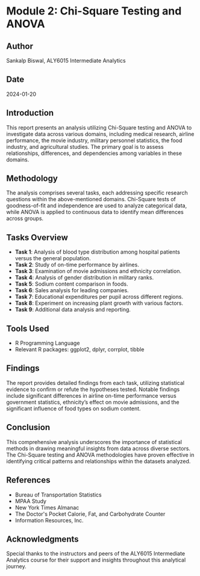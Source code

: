 # Module 2: Chi-Square Testing and ANOVA

## Author
Sankalp Biswal, ALY6015 Intermediate Analytics

## Date
2024-01-20

## Introduction
This report presents an analysis utilizing Chi-Square testing and ANOVA to investigate data across various domains, including medical research, airline performance, the movie industry, military personnel statistics, the food industry, and agricultural studies. The primary goal is to assess relationships, differences, and dependencies among variables in these domains.

## Methodology
The analysis comprises several tasks, each addressing specific research questions within the above-mentioned domains. Chi-Square tests of goodness-of-fit and independence are used to analyze categorical data, while ANOVA is applied to continuous data to identify mean differences across groups.

## Tasks Overview
- **Task 1**: Analysis of blood type distribution among hospital patients versus the general population.
- **Task 2**: Study of on-time performance by airlines.
- **Task 3**: Examination of movie admissions and ethnicity correlation.
- **Task 4**: Analysis of gender distribution in military ranks.
- **Task 5**: Sodium content comparison in foods.
- **Task 6**: Sales analysis for leading companies.
- **Task 7**: Educational expenditures per pupil across different regions.
- **Task 8**: Experiment on increasing plant growth with various factors.
- **Task 9**: Additional data analysis and reporting.

## Tools Used
- R Programming Language
- Relevant R packages: ggplot2, dplyr, corrplot, tibble

## Findings
The report provides detailed findings from each task, utilizing statistical evidence to confirm or refute the hypotheses tested. Notable findings include significant differences in airline on-time performance versus government statistics, ethnicity’s effect on movie admissions, and the significant influence of food types on sodium content.

## Conclusion
This comprehensive analysis underscores the importance of statistical methods in drawing meaningful insights from data across diverse sectors. The Chi-Square testing and ANOVA methodologies have proven effective in identifying critical patterns and relationships within the datasets analyzed.

## References
- Bureau of Transportation Statistics
- MPAA Study
- New York Times Almanac
- The Doctor's Pocket Calorie, Fat, and Carbohydrate Counter
- Information Resources, Inc.

## Acknowledgments
Special thanks to the instructors and peers of the ALY6015 Intermediate Analytics course for their support and insights throughout this analytical journey.

